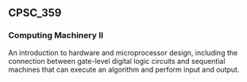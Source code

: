 ## CPSC_359

### Computing Machinery II

An introduction to hardware and microprocessor design, including the connection between gate-level digital logic circuits and sequential machines that can execute an algorithm and perform input and output.
